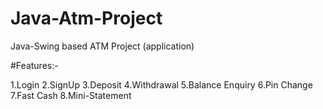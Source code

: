 # Java-Atm-Project

Java-Swing based ATM Project (application)

#Features:-

1.Login
2.SignUp
3.Deposit
4.Withdrawal
5.Balance Enquiry
6.Pin Change
7.Fast Cash
8.Mini-Statement
